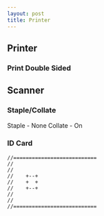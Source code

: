```yaml
---
layout: post
title: Printer
---
```


## Printer

### Print Double Sided

## Scanner

### Staple/Collate

Staple - None
Collate - On

### ID Card

    //===========================
    //
    //
    //    +--+
    //    +  +
    //    +--+
    //
    //
    //===========================


